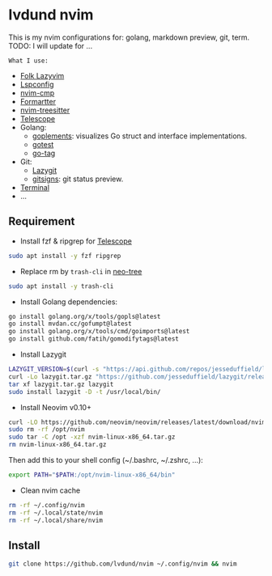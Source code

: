 # lvdund nvim

This is my nvim configurations for: golang, markdown preview, git, term.
TODO: I will update for ...

`What I use:`
- [Folk Lazyvim](https://github.com/folke/lazy.nvim)
- [Lspconfig](https://github.com/neovim/nvim-lspconfig)
- [nvim-cmp](https://github.com/hrsh7th/nvim-cmp)
- [Formartter](https://github.com/stevearc/conform.nvim)
- [nvim-treesitter](https://github.com/nvim-treesitter/nvim-treesitter)
- [Telescope](https://github.com/nvim-telescope/telescope.nvim)
- Golang:
    - [goplements](https://github.com/maxandron/goplements.nvim): visualizes Go struct and interface implementations.
    - [gotest](https://github.com/CadeMichael/gotest.nvim)
    - [go-tag](https://github.com/devkvlt/go-tags.nvim)
- Git: 
    - [Lazygit](https://github.com/kdheepak/lazygit.nvim)
    - [gitsigns](https://github.com/lewis6991/gitsigns.nvim): git status preview.
- [Terminal](https://github.com/akinsho/toggleterm.nvim)
- ...

## Requirement

- Install fzf & ripgrep for [Telescope](https://github.com/nvim-telescope/telescope.nvim)
```bash
sudo apt install -y fzf ripgrep
```

- Replace rm by `trash-cli` in [neo-tree](https://github.com/nvim-neo-tree/neo-tree.nvim)
```bash
sudo apt install -y trash-cli
```

- Install Golang dependencies:
```bash
go install golang.org/x/tools/gopls@latest
go install mvdan.cc/gofumpt@latest
go install golang.org/x/tools/cmd/goimports@latest
go install github.com/fatih/gomodifytags@latest
```

- Install Lazygit
```bash
LAZYGIT_VERSION=$(curl -s "https://api.github.com/repos/jesseduffield/lazygit/releases/latest" | \grep -Po '"tag_name": *"v\K[^"]*')
curl -Lo lazygit.tar.gz "https://github.com/jesseduffield/lazygit/releases/download/v${LAZYGIT_VERSION}/lazygit_${LAZYGIT_VERSION}_Linux_x86_64.tar.gz"
tar xf lazygit.tar.gz lazygit
sudo install lazygit -D -t /usr/local/bin/
```

- Install Neovim v0.10+
```bash
curl -LO https://github.com/neovim/neovim/releases/latest/download/nvim-linux-x86_64.tar.gz
sudo rm -rf /opt/nvim
sudo tar -C /opt -xzf nvim-linux-x86_64.tar.gz
rm nvim-linux-x86_64.tar.gz
```

Then add this to your shell config (~/.bashrc, ~/.zshrc, ...):
```bash
export PATH="$PATH:/opt/nvim-linux-x86_64/bin"
```

- Clean nvim cache
```bash
rm -rf ~/.config/nvim
rm -rf ~/.local/state/nvim
rm -rf ~/.local/share/nvim
```

## Install

```bash
git clone https://github.com/lvdund/nvim ~/.config/nvim && nvim
```
